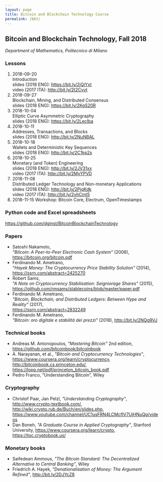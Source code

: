 ```yaml
---
layout: page
title: Bitcoin and Blockchain Technology Course
permalink: /bbt/
---
```


## **Bitcoin and Blockchain Technology, Fall 2018**

_Department of Mathematics, Politecnico di Milano_  

### Lessons

1. 2018-09-20  
   Introduction  
   slides (2018 ENG): <https://bit.ly/2jQjYxt>  
   video (2017 ITA): <http://bit.ly/2t2Cvvt>
2. 2018-09-27  
   Blockchain, Mining, and Distributed Consensus  
   slides (2018 ENG): <https://bit.ly/2KgS20R>
3. 2018-10-04  
   Elliptic Curve Asymmetric Cryptography  
   slides (2018 ENG): <https://bit.ly/2LecIba>
4. 2018-10-11  
   Addresses, Transactions, and Blocks  
   slides (2018 ENG): <http://bit.ly/2NuNBAL>
5. 2018-10-18  
   Wallets and Deterministic Key Sequences  
   slides (2018 ENG): <http://bit.ly/2C1kp2s>
6. 2018-10-25  
   Monetary (and Token) Engineering  
   slides (2018 ENG): <http://bit.ly/2JV31xx>  
   video (2017 ITA): <http://bit.ly/2MyYPVD>
7. 2018-11-08  
   Distributed Ledger Technology and Non-monetary Applications  
   slides (2018 ENG): <http://bit.ly/2PjqKdk>  
   video (2017 ITA): <http://bit.ly/2yhCmt5>
8. 2018-11-15
   Workshop: Bitcoin Core, Electrum, OpenTimestamps  

### Python code and Excel spreadsheets

<https://github.com/dginst/BitcoinBlockchainTechnology>

### Papers

* Satoshi Nakamoto,  
  _"Bitcoin: A Peer-to-Peer Electronic Cash System"_ (2008),  
  <https://bitcoin.org/bitcoin.pdf>
* Ferdinando M. Ametrano,  
  _"Hayek Money: The Cryptocurrency Price Stability Solution"_ (2014),  
  <https://ssrn.com/abstract=2425270>
* Robert Sams,  
  _"A Note on Cryptocurrency Stabilisation: Seigniorage Shares"_ (2015),  
  <https://github.com/rmsams/stablecoins/blob/master/paper.pdf>
* Ferdinando M. Ametrano,  
  _"Bitcoin, Blockchain, and Distributed Ledgers: Between Hype and Reality"_ (2017),  
  <https://ssrn.com/abstract=2832249>
* Ferdinando M. Ametrano,  
  _"Bitcoin: oro digitale e stabilità dei prezzi"_  (2018),
  <http://bit.ly/2NQg9VJ>


### Technical books

* Andreas M. Antonopoulos, _"Mastering Bitcoin"_ 2nd edition,
  <https://github.com/bitcoinbook/bitcoinbook>
* A. Narayanan, et al., _"Bitcoin and Cryptocurrency Technologies"_,
  <https://www.coursera.org/learn/cryptocurrency>,
  <http://bitcoinbook.cs.princeton.edu/>,
  <https://lopp.net/pdf/princeton_bitcoin_book.pdf>
* Pedro Franco, “Understanding Bitcoin”, Wiley

### Cryptography

* Christof Paar, Jan Pelzl,
  _"Understanding Cryptography"_,
  <http://www.crypto-textbook.com/>,
  <http://wiki.crypto.rub.de/Buch/en/slides.php>,
  <https://www.youtube.com/channel/UC1usFRN4LCMcfIV7UjHNuQg/videos>
* Dan Boneh,
  _"A Graduate Course in Applied Cryptography"_, Stanford University, <https://www.coursera.org/learn/crypto>, <https://toc.cryptobook.us/>

### Monetary books

* Saifedean Ammous,
  _"The Bitcoin Standard: The Decentralized Alternative to Central Banking"_,
  Wiley
* Friedrich A. Hayek,
  _"Denationalisation of Money: The Argument Refined"_,
  <http://bit.ly/2DJYcZ8>

